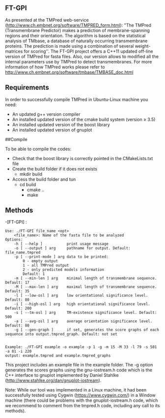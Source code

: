 ## FT-GPI


As presented at the TMPred web-service (http://www.ch.embnet.org/software/TMPRED_form.html): "The TMPred (Transmembrane
Predictor) makes a prediction of membrane-spanning regions and their orientation. The algorithm is based on the statistical 
analysis of TMbase, a database of naturally occurring transmembrane proteins. The prediction is made using a combination of 
several weight-matrices for scoring''. The FT-GPI project offers a C++11 updated off-line version of TMPred for fasta files. Also, 
our version allows to modified all the internal parameters use by TMPred to detect transmembranes. 
For more information of how TMPred works please refer to http://www.ch.embnet.org/software/tmbase/TMBASE_doc.html


## Requirements

In order to successfully compile TMPred in Ubuntu-Linux machine you need: 
- An updated g++ version compiler
- An installed updated version of the cmake build system (version ≥ 3.5)
- An installed updated version of the boost library
- An installed updated version of gnuplot

##Compile

To be able to compile the codes: 
- Check that the boost library is correctly pointed in the CMakeLists.txt file
- Create the build folder if it does not exists
	- mkdir build
- Access the build folder and tun
  - cd build
	- cmake ..
	- make

## Methods

-[FT-GPI] :

	Use: ./FT-GPI file_name <opt>
		<file_name>: Name of the fasta file to be analyzed
	Options:
  		-h [ --help ]           print usage message
  		-o [ --output ] arg     pathname for output. Default: file_name.tmpred
  		-p [ --print-mode ] arg data to be printed: 
			0 - empty output
			1 - all TMPred output
			2 - only predicted models information
			Default: 1
  		-m [ --min-len ] arg    minimal length of transmembrane sequence. Default: 17
  		-M [ --max-len ] arg    maximal length of transmembrane sequence. Default: 35
  		-l [ --low-osl ] arg    low orientational significance level. Default: 80
  		-i [ --high-osl ] arg   high orientational significance level. Default: 200
  		-s [ --tm-osl ] arg     TM-existence significance level. Default: 500
  		-a [ --avg-osl ] arg    average orientation significance level. Default: 80
  		-g [ --gen-graph ]      if set, generates the score graphs of each sequence into output.tmpred_graph. Default: not set

	
	Example: ./FT-GPI example -o example -p 1 -g -m 15 -M 33 -l 79 -s 501 -a 81 -i 220
	output:	example.tmpred and example.tmpred_graphs
        
This project includes an example file in the example folder. The -g option generates the scores graphs using the gnu-iostream.h code which 
is the C++ interface to gnuplot implemented by Daniel Stahlke (http://www.stahlke.org/dan/gnuplot-iostream).

			
Note: While our tool was implemented in a Linux machine, it had been successfully tested using Cygwin (https://www.cygwin.com/) in a Window machine 
(there could be problems with the gnuplot-iostream.h code, which we recommend to comment from the tmpred.h code, including any call to its methods).

